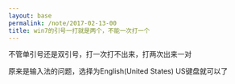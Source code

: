 ```yaml
---
layout: base
permalink: /note/2017-02-13-00
title: win7的引号一打就是两个，不能一次打一个
---
```


不管单引号还是双引号，打一次打不出来，打两次出来一对

原来是输入法的问题，选择为English(United States) US键盘就可以了